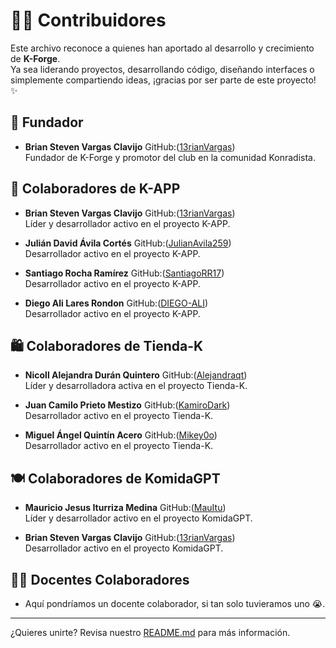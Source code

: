 # 🧑‍💻 Contribuidores

Este archivo reconoce a quienes han aportado al desarrollo y crecimiento de **K-Forge**.  
Ya sea liderando proyectos, desarrollando código, diseñando interfaces o simplemente compartiendo ideas, ¡gracias por ser parte de este proyecto! ✨

## 🌟 Fundador

- **Brian Steven Vargas Clavijo** GitHub:([13rianVargas](https://github.com/13rianVargas))  
  Fundador de K-Forge y promotor del club en la comunidad Konradista.

## 🧩 Colaboradores de K-APP

- **Brian Steven Vargas Clavijo** GitHub:([13rianVargas](https://github.com/13rianVargas))  
  Líder y desarrollador activo en el proyecto K-APP.

- **Julián David Ávila Cortés** GitHub:([JulianAvila259](https://github.com/JulianAvila259))  
  Desarrollador activo en el proyecto K-APP.

- **Santiago Rocha Ramírez** GitHub:([SantiagoRR17](https://github.com/SantiagoRR17))  
  Desarrollador activo en el proyecto K-APP.

- **Diego Ali Lares Rondon** GitHub:([DIEGO-ALI](https://github.com/DIEGO-ALI))  
  Desarrollador activo en el proyecto K-APP.

## 🛍️ Colaboradores de Tienda-K

- **Nicoll Alejandra Durán Quintero** GitHub:([Alejandraqt](https://github.com/Alejandraqt))  
  Líder y desarrolladora activa en el proyecto Tienda-K.

- **Juan Camilo Prieto Mestizo** GitHub:([KamiroDark](https://github.com/KamiroDark))  
  Desarrollador activo en el proyecto Tienda-K.

- **Miguel Ángel Quintín Acero** GitHub:([Mikey0o](https://github.com/Mikey0o))  
  Desarrollador activo en el proyecto Tienda-K.

## 🍽️ Colaboradores de KomidaGPT

- **Mauricio Jesus Iturriza Medina** GitHub:([MauItu](https://github.com/MauItu))  
  Líder y desarrollador activo en el proyecto KomidaGPT.

- **Brian Steven Vargas Clavijo** GitHub:([13rianVargas](https://github.com/13rianVargas))  
  Desarrollador activo en el proyecto KomidaGPT.

## 👨‍🏫 Docentes Colaboradores

- Aquí pondríamos un docente colaborador, si tan solo tuvieramos uno 😭.

---

¿Quieres unirte? Revisa nuestro [README.md](./README.md) para más información.
